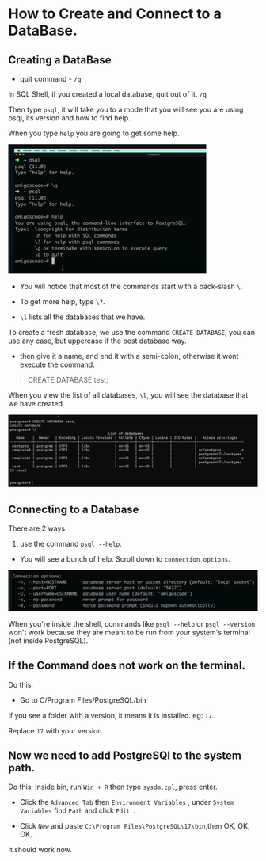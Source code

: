 # How to Create and Connect to a DataBase.

## Creating a DataBase

- quit command - `/q`

In SQL Shell, if you created a local database, quit out of it. `/q`

Then type `psql`, it will take you to a mode that you will see you are using psql, its version and how to find help. 

When you type `help` you are going to get some help.

<img src="./img/help.png" alt="help" width="400">

- You will notice that most of the commands start with a back-slash `\`.

- To get more help, type `\?`.

- `\l` lists all the databases that we have.

To create a fresh database, we use the command `CREATE DATABASE`, you can use any case, but uppercase if the best database way.

- then give it a name, and end it with a semi-colon, otherwise it wont execute the command.

> CREATE DATABASE test;

When you view the list of all databases, `\l`, you will see the database that we have created.

<img src="./img/createdatabase.png" alt="create database" width="700">


## Connecting to a Database

There are 2 ways

1. use the command `psql --help`.

- You will see a bunch of help. Scroll down to ``connection options``.

<img src="./img/connection.png" alt="connection">


When you're inside the shell, commands like `psql --help` or `psql --version` won't work because they are meant to be run from your system's terminal (not inside PostgreSQL).


## If the Command does not work on the terminal.

Do this: 
- Go to C/Program Files/PostgreSQL/bin

If you see a folder with a version, it means it is installed. eg: `17`.

Replace `17` with your version.

## Now we need to add PostgreSQl to the system path.

Do this:
Inside bin, run `Win + R` then type `sysdm.cpl`, press enter. 

- Click the `Advanced Tab` then `Environment Variables` , under `System   Variables` find `Path` and click `Edit `.

- Click `New` and paste `C:\Program Files\PostgreSQL\17\bin`,then OK, OK, OK.

It should work now.









